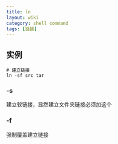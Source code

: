 ```yaml
---
title: ln
layout: wiki
category: shell command
tags: [链接]
---
```


## 实例

```
# 建立链接
ln -sf src tar
```

### -s

建立软链接，显然建立文件夹链接必须加这个

### -f

强制覆盖建立链接
